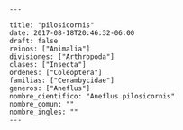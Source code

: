 
      ---

      title: "pilosicornis"
      date: 2017-08-18T20:46:32-06:00
      draft: false
      reinos: ["Animalia"]
      divisiones: ["Arthropoda"]
      clases: ["Insecta"]
      ordenes: ["Coleoptera"]
      familias: ["Cerambycidae"]
      generos: ["Aneflus"]
      nombre_cientifico: "Aneflus pilosicornis"
      nombre_comun: ""
      nombre_ingles: ""
      ---

      